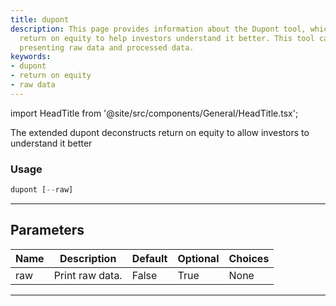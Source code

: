```yaml
---
title: dupont
description: This page provides information about the Dupont tool, which deconstructs
  return on equity to help investors understand it better. This tool can toggle between
  presenting raw data and processed data.
keywords:
- dupont
- return on equity
- raw data
---
```


import HeadTitle from '@site/src/components/General/HeadTitle.tsx';

<HeadTitle title="stocks/fa/dupont - Reference | OpenBB Terminal Docs" />

The extended dupont deconstructs return on equity to allow investors to understand it better

### Usage

```python
dupont [--raw]
```

---

## Parameters

| Name | Description | Default | Optional | Choices |
| ---- | ----------- | ------- | -------- | ------- |
| raw | Print raw data. | False | True | None |

---
